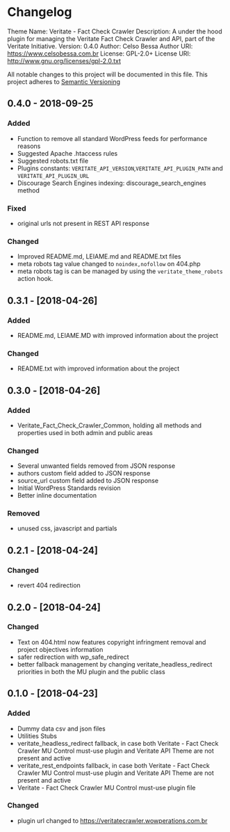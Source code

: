 # Changelog
Theme Name:  Veritate - Fact Check Crawler
Description: A under the hood plugin for managing the Veritate Fact Check Crawler and API, part of the Veritate Initiative.
Version:     0.4.0
Author:      Celso Bessa
Author URI:  https://www.celsobessa.com.br
License:     GPL-2.0+
License URI: http://www.gnu.org/licenses/gpl-2.0.txt

All notable changes to this project will be documented in this file.
This project adheres to [Semantic Versioning](http://semver.org/)

## 0.4.0 - 2018-09-25

### Added
- Function to remove all standard WordPress feeds for performance reasons
- Suggested Apache .htaccess rules
- Suggested robots.txt file
- Plugins constants: `VERITATE_API_VERSION`,`VERITATE_API_PLUGIN_PATH` and `VERITATE_API_PLUGIN_URL`
- Discourage Search Engines indexing: discourage_search_engines method

### Fixed
- original urls not present in REST API response

### Changed
- Improved README.md, LEIAME.md and README.txt files
- meta robots tag value changed to `noindex,nofollow` on 404.php
- meta robots tag is can be managed by using the `veritate_theme_robots` action hook.

## 0.3.1 - [2018-04-26]

### Added
- README.md, LEIAME.MD with improved information about the project

### Changed
- README.txt with improved information about the project

## 0.3.0 - [2018-04-26]

### Added
- Veritate_Fact_Check_Crawler_Common, holding all methods and properties used in both admin and public areas

### Changed
- Several unwanted fields removed from JSON response
- authors custom field added to JSON response
- source_url custom field added to JSON response
- Initial WordPress Standards revision
- Better inline documentation

### Removed
- unused css, javascript and partials

## 0.2.1 - [2018-04-24]

### Changed
- revert 404 redirection

## 0.2.0 - [2018-04-24]

### Changed
- Text on 404.html now features copyright infringment removal and project objectives information
- safer redirection with wp_safe_redirect
- better fallback management by changing veritate_headless_redirect priorities in both the MU plugin and the public class

## 0.1.0 - [2018-04-23]

### Added
- Dummy data csv and json files
- Utilities Stubs
- veritate_headless_redirect fallback, in case both Veritate - Fact Check Crawler MU Control
	must-use plugin and Veritate API Theme are not present and active
- veritate_rest_endpoints fallback, in case both Veritate - Fact Check Crawler MU Control
	must-use plugin and Veritate API Theme are not present and active
- Veritate - Fact Check Crawler MU Control must-use plugin file


### Changed
- plugin url changed to https://veritatecrawler.wowperations.com.br